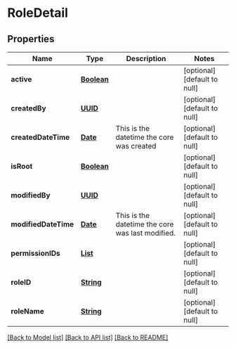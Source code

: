 # RoleDetail
## Properties

Name | Type | Description | Notes
------------ | ------------- | ------------- | -------------
**active** | [**Boolean**](boolean.md) |  | [optional] [default to null]
**createdBy** | [**UUID**](UUID.md) |  | [optional] [default to null]
**createdDateTime** | [**Date**](DateTime.md) | This is the datetime the core was created | [optional] [default to null]
**isRoot** | [**Boolean**](boolean.md) |  | [optional] [default to null]
**modifiedBy** | [**UUID**](UUID.md) |  | [optional] [default to null]
**modifiedDateTime** | [**Date**](DateTime.md) | This is the datetime the core was last modified. | [optional] [default to null]
**permissionIDs** | [**List**](string.md) |  | [optional] [default to null]
**roleID** | [**String**](string.md) |  | [optional] [default to null]
**roleName** | [**String**](string.md) |  | [optional] [default to null]

[[Back to Model list]](../README.md#documentation-for-models) [[Back to API list]](../README.md#documentation-for-api-endpoints) [[Back to README]](../README.md)

